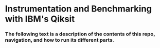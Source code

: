 # Instrumentation and Benchmarking with IBM's Qiksit
### The following text is a description of the contents of this repo, navigation, and how to run its different parts.

